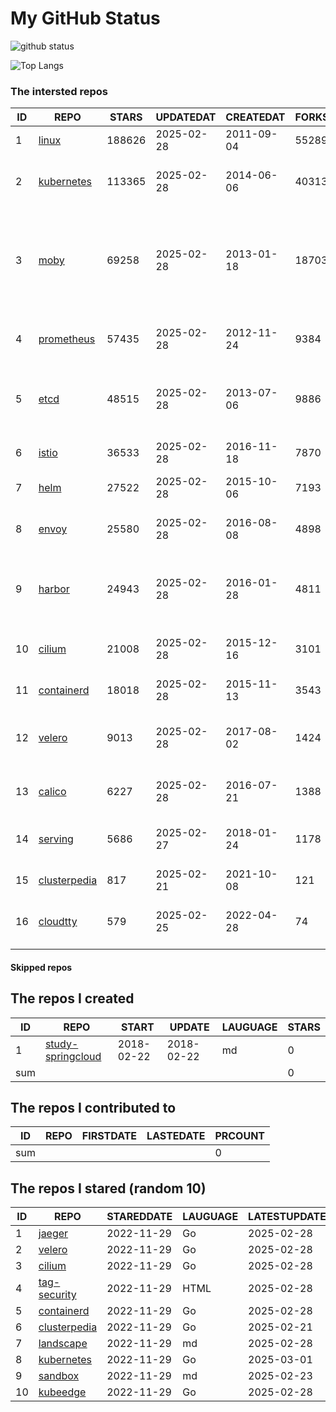 # My GitHub Status

<img src="https://github-readme-stats-1.yihong0618.vercel.app/api?username=daoqingniu&show_icons=true&&&hide_title=true&count_private=true" alt="github status" />

![Top Langs](https://github-readme-stats-1.yihong0618.vercel.app/api/top-langs/?username=daoqingniu&layout=compact)

<!--START_SECTION:github_repos-->
### The intersted repos
| ID |                              REPO                               | STARS  | UPDATEDAT  | CREATEDAT  | FORKSCOUNT |                                                DESCRIPTIONS                                                |
|----|-----------------------------------------------------------------|--------|------------|------------|------------|------------------------------------------------------------------------------------------------------------|
|  1 | [linux](https://github.com/torvalds/linux)                      | 188626 | 2025-02-28 | 2011-09-04 |      55289 | Linux kernel source tree                                                                                   |
|  2 | [kubernetes](https://github.com/kubernetes/kubernetes)          | 113365 | 2025-02-28 | 2014-06-06 |      40313 | Production-Grade Container Scheduling and Management                                                       |
|  3 | [moby](https://github.com/moby/moby)                            |  69258 | 2025-02-28 | 2013-01-18 |      18703 | The Moby Project - a collaborative project for the container ecosystem to assemble container-based systems |
|  4 | [prometheus](https://github.com/prometheus/prometheus)          |  57435 | 2025-02-28 | 2012-11-24 |       9384 | The Prometheus monitoring system and time series database.                                                 |
|  5 | [etcd](https://github.com/etcd-io/etcd)                         |  48515 | 2025-02-28 | 2013-07-06 |       9886 | Distributed reliable key-value store for the most critical data of a distributed system                    |
|  6 | [istio](https://github.com/istio/istio)                         |  36533 | 2025-02-28 | 2016-11-18 |       7870 | Connect, secure, control, and observe services.                                                            |
|  7 | [helm](https://github.com/helm/helm)                            |  27522 | 2025-02-28 | 2015-10-06 |       7193 | The Kubernetes Package Manager                                                                             |
|  8 | [envoy](https://github.com/envoyproxy/envoy)                    |  25580 | 2025-02-28 | 2016-08-08 |       4898 | Cloud-native high-performance edge/middle/service proxy                                                    |
|  9 | [harbor](https://github.com/goharbor/harbor)                    |  24943 | 2025-02-28 | 2016-01-28 |       4811 | An open source trusted cloud native registry project that stores, signs, and scans content.                |
| 10 | [cilium](https://github.com/cilium/cilium)                      |  21008 | 2025-02-28 | 2015-12-16 |       3101 | eBPF-based Networking, Security, and Observability                                                         |
| 11 | [containerd](https://github.com/containerd/containerd)          |  18018 | 2025-02-28 | 2015-11-13 |       3543 | An open and reliable container runtime                                                                     |
| 12 | [velero](https://github.com/vmware-tanzu/velero)                |   9013 | 2025-02-28 | 2017-08-02 |       1424 | Backup and migrate Kubernetes applications and their persistent volumes                                    |
| 13 | [calico](https://github.com/projectcalico/calico)               |   6227 | 2025-02-28 | 2016-07-21 |       1388 | Cloud native networking and network security                                                               |
| 14 | [serving](https://github.com/knative/serving)                   |   5686 | 2025-02-27 | 2018-01-24 |       1178 | Kubernetes-based, scale-to-zero, request-driven compute                                                    |
| 15 | [clusterpedia](https://github.com/clusterpedia-io/clusterpedia) |    817 | 2025-02-21 | 2021-10-08 |        121 | The Encyclopedia of Kubernetes clusters                                                                    |
| 16 | [cloudtty](https://github.com/cloudtty/cloudtty)                |    579 | 2025-02-25 | 2022-04-28 |         74 | A Friendly Kubernetes CloudShell (Web Terminal) !                                                          |



#### Skipped repos
<!--END_SECTION:github_repos-->

<!--START_SECTION:my_github-->
## The repos I created
| ID  |                                 REPO                                 |   START    |   UPDATE   | LAUGUAGE | STARS |
|-----|----------------------------------------------------------------------|------------|------------|----------|-------|
|   1 | [study-springcloud](https://github.com/daoqingniu/study-springcloud) | 2018-02-22 | 2018-02-22 | md       |     0 |
| sum |                                                                      |            |            |          |     0 |

## The repos I contributed to
| ID  | REPO | FIRSTDATE | LASTEDATE | PRCOUNT |
|-----|------|-----------|-----------|---------|
| sum |      |           |           |       0 |

## The repos I stared (random 10)
| ID |                              REPO                               | STAREDDATE | LAUGUAGE | LATESTUPDATE |
|----|-----------------------------------------------------------------|------------|----------|--------------|
|  1 | [jaeger](https://github.com/jaegertracing/jaeger)               | 2022-11-29 | Go       | 2025-02-28   |
|  2 | [velero](https://github.com/vmware-tanzu/velero)                | 2022-11-29 | Go       | 2025-02-28   |
|  3 | [cilium](https://github.com/cilium/cilium)                      | 2022-11-29 | Go       | 2025-02-28   |
|  4 | [tag-security](https://github.com/cncf/tag-security)            | 2022-11-29 | HTML     | 2025-02-28   |
|  5 | [containerd](https://github.com/containerd/containerd)          | 2022-11-29 | Go       | 2025-02-28   |
|  6 | [clusterpedia](https://github.com/clusterpedia-io/clusterpedia) | 2022-11-29 | Go       | 2025-02-21   |
|  7 | [landscape](https://github.com/cncf/landscape)                  | 2022-11-29 | md       | 2025-02-28   |
|  8 | [kubernetes](https://github.com/kubernetes/kubernetes)          | 2022-11-29 | Go       | 2025-03-01   |
|  9 | [sandbox](https://github.com/cncf/sandbox)                      | 2022-11-29 | md       | 2025-02-23   |
| 10 | [kubeedge](https://github.com/kubeedge/kubeedge)                | 2022-11-29 | Go       | 2025-02-28   |

<!--END_SECTION:my_github-->
